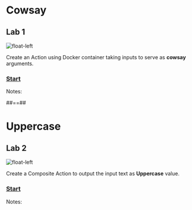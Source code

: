 <!-- .slide: class="exercice" -->

# Cowsay

## Lab 1

![float-left](./assets/images/syntax-lab1-cowsay.png)

Create an Action using Docker container taking inputs to serve as **cowsay** arguments.

### [Start](https://github.com/sfeir-open-source/sfeir-school-github-action-dev/tree/main/steps/10-syntax-lab1-action-input)

Notes:

##==##

<!-- .slide: class="exercice" -->

# Uppercase
## Lab 2

![float-left](./assets/images/syntax-lab2-uppercase.jpeg)

Create a Composite Action to output the input text as **Uppercase** value.

### [Start](https://github.com/sfeir-open-source/sfeir-school-github-action-dev/tree/main/steps/10-syntax-lab2-action-output)

Notes:
